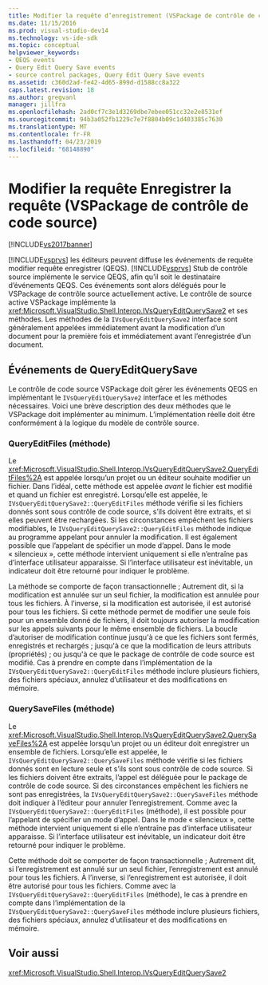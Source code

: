 ```yaml
---
title: Modifier la requête d’enregistrement (VSPackage de contrôle de code Source) de requête | Microsoft Docs
ms.date: 11/15/2016
ms.prod: visual-studio-dev14
ms.technology: vs-ide-sdk
ms.topic: conceptual
helpviewer_keywords:
- QEQS events
- Query Edit Query Save events
- source control packages, Query Edit Query Save events
ms.assetid: c360d2ad-fe42-4d65-899d-d1588cc8a322
caps.latest.revision: 18
ms.author: gregvanl
manager: jillfra
ms.openlocfilehash: 2ad0cf7c3e1d3269dbe7ebee051cc32e2e8531ef
ms.sourcegitcommit: 94b3a052fb1229c7e7f8804b09c1d403385c7630
ms.translationtype: MT
ms.contentlocale: fr-FR
ms.lasthandoff: 04/23/2019
ms.locfileid: "68148890"
---
```

# <a name="query-edit-query-save-source-control-vspackage"></a>Modifier la requête Enregistrer la requête (VSPackage de contrôle de code source)
[!INCLUDE[vs2017banner](../../includes/vs2017banner.md)]

[!INCLUDE[vsprvs](../../includes/vsprvs-md.md)] les éditeurs peuvent diffuse les événements de requête modifier requête enregistrer (QEQS). [!INCLUDE[vsprvs](../../includes/vsprvs-md.md)] Stub de contrôle source implémente le service QEQS, afin qu’il soit le destinataire d’événements QEQS. Ces événements sont alors délégués pour le VSPackage de contrôle source actuellement active. Le contrôle de source active VSPackage implémente la <xref:Microsoft.VisualStudio.Shell.Interop.IVsQueryEditQuerySave2> et ses méthodes. Les méthodes de la `IVsQueryEditQuerySave2` interface sont généralement appelées immédiatement avant la modification d’un document pour la première fois et immédiatement avant l’enregistrée d’un document.  
  
## <a name="queryeditquerysave-events"></a>Événements de QueryEditQuerySave  
 Le contrôle de code source VSPackage doit gérer les événements QEQS en implémentant le `IVsQueryEditQuerySave2` interface et les méthodes nécessaires. Voici une brève description des deux méthodes que le VSPackage doit implémenter au minimum. L’implémentation réelle doit être conformément à la logique du modèle de contrôle source.  
  
### <a name="queryeditfiles-method"></a>QueryEditFiles (méthode)  
 Le <xref:Microsoft.VisualStudio.Shell.Interop.IVsQueryEditQuerySave2.QueryEditFiles%2A> est appelée lorsqu’un projet ou un éditeur souhaite modifier un fichier. Dans l’idéal, cette méthode est appelée *avant* le fichier est modifié et quand un fichier est enregistré. Lorsqu’elle est appelée, le `IVsQueryEditQuerySave2::QueryEditFiles` méthode vérifie si les fichiers donnés sont sous contrôle de code source, s’ils doivent être extraits, et si elles peuvent être rechargées. Si les circonstances empêchent les fichiers modifiables, le `IVsQueryEditQuerySave2::QueryEditFiles` méthode indique au programme appelant pour annuler la modification. Il est également possible que l’appelant de spécifier un mode d’appel. Dans le mode « silencieux », cette méthode intervient uniquement si elle n’entraîne pas d’interface utilisateur apparaisse. Si l’interface utilisateur est inévitable, un indicateur doit être retourné pour indiquer le problème.  
  
 La méthode se comporte de façon transactionnelle ; Autrement dit, si la modification est annulée sur un seul fichier, la modification est annulée pour tous les fichiers. À l’inverse, si la modification est autorisée, il est autorisé pour tous les fichiers. Si cette méthode permet de modifier une seule fois pour un ensemble donné de fichiers, il doit toujours autoriser la modification sur les appels suivants pour le même ensemble de fichiers. La boucle d’autoriser de modification continue jusqu'à ce que les fichiers sont fermés, enregistrés et rechargés ; jusqu'à ce que la modification de leurs attributs (propriétés) ; ou jusqu'à ce que le package de contrôle de code source est modifié. Cas à prendre en compte dans l’implémentation de la `IVsQueryEditQuerySave2::QueryEditFiles` méthode inclure plusieurs fichiers, des fichiers spéciaux, annulez d’utilisateur et des modifications en mémoire.  
  
### <a name="querysavefiles-method"></a>QuerySaveFiles (méthode)  
 Le <xref:Microsoft.VisualStudio.Shell.Interop.IVsQueryEditQuerySave2.QuerySaveFiles%2A> est appelée lorsqu’un projet ou un éditeur doit enregistrer un ensemble de fichiers. Lorsqu’elle est appelée, le `IVsQueryEditQuerySave2::QuerySaveFiles` méthode vérifie si les fichiers donnés sont en lecture seule et s’ils sont sous contrôle de code source. Si les fichiers doivent être extraits, l’appel est déléguée pour le package de contrôle de code source. Si des circonstances empêchent les fichiers ne sont pas enregistrées, la `IVsQueryEditQuerySave2::QuerySaveFiles` méthode doit indiquer à l’éditeur pour annuler l’enregistrement. Comme avec la `IVsQueryEditQuerySave2::QueryEditFiles` (méthode), il est possible pour l’appelant de spécifier un mode d’appel. Dans le mode « silencieux », cette méthode intervient uniquement si elle n’entraîne pas d’interface utilisateur apparaisse. Si l’interface utilisateur est inévitable, un indicateur doit être retourné pour indiquer le problème.  
  
 Cette méthode doit se comporter de façon transactionnelle ; Autrement dit, si l’enregistrement est annulé sur un seul fichier, l’enregistrement est annulé pour tous les fichiers. À l’inverse, si l’enregistrement est autorisée, il doit être autorisé pour tous les fichiers. Comme avec la `IVsQueryEditQuerySave2::QueryEditFiles` (méthode), le cas à prendre en compte dans l’implémentation de la `IVsQueryEditQuerySave2::QuerySaveFiles` méthode inclure plusieurs fichiers, des fichiers spéciaux, annulez d’utilisateur et des modifications en mémoire.  
  
## <a name="see-also"></a>Voir aussi  
 <xref:Microsoft.VisualStudio.Shell.Interop.IVsQueryEditQuerySave2>
